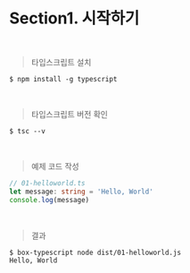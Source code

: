 
Section1. 시작하기
==================
<br>

> 타입스크립트 설치  
```console
$ npm install -g typescript 
```

<br>

> 타입스크립트 버전 확인
```console
$ tsc --v 
```

<br>

> 예제 코드 작성 
```ts
// 01-helloworld.ts
let message: string = 'Hello, World'
console.log(message)
```

<br>

> 결과
```console
$ box-typescript node dist/01-helloworld.js 
Hello, World
```

